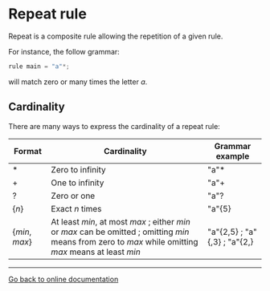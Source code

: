 # Repeat rule

Repeat is a composite rule allowing the repetition of a given rule.

For instance, the follow grammar:

```Python
rule main = "a"*;
```

will match zero or many times the letter *a*.

## Cardinality

There are many ways to express the cardinality of a repeat rule:

|Format|Cardinality|Grammar example|
|---|---|---|
|*|Zero to infinity|"a"*|
|+|One to infinity|"a"+|
|?|Zero or one|"a"?|
|{*n*}|Exact *n* times|"a"{5}|
|{*min*, *max*}|At least *min*, at most *max* ; either *min* or *max* can be omitted ; omitting *min* means from zero to *max* while omitting *max* means at least *min* |"a"{2,5} ; "a" {,3} ; "a"{2,}|

---
[Go back to online documentation](../README.md)